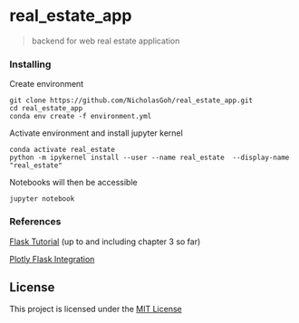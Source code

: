 # real_estate_app
> backend for web real estate application


### Installing

Create environment

	git clone https://github.com/NicholasGoh/real_estate_app.git
	cd real_estate_app
	conda env create -f environment.yml

Activate environment and install jupyter kernel

	conda activate real_estate
	python -m ipykernel install --user --name real_estate  --display-name "real_estate"
	
Notebooks will then be accessible

	jupyter notebook

### References

[Flask Tutorial](https://blog.miguelgrinberg.com/post/the-flask-mega-tutorial-part-i-hello-world) (up to and including chapter 3 so far)

[Plotly Flask Integration](https://hackersandslackers.com/plotly-dash-with-flask/)

## License

This project is licensed under the [MIT License](LICENSE.md)
